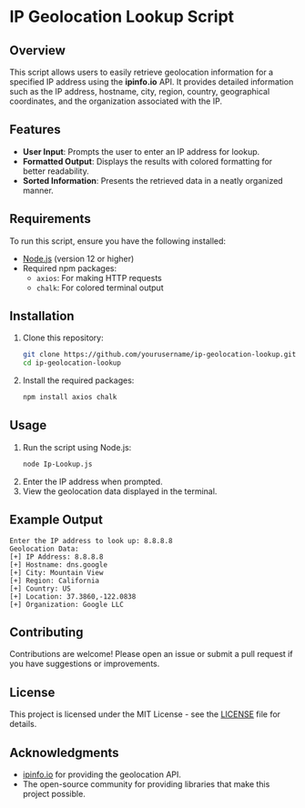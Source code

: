 
# IP Geolocation Lookup Script

## Overview
This script allows users to easily retrieve geolocation information for a specified IP address using the **ipinfo.io** API. It provides detailed information such as the IP address, hostname, city, region, country, geographical coordinates, and the organization associated with the IP.

## Features
- **User Input**: Prompts the user to enter an IP address for lookup.
- **Formatted Output**: Displays the results with colored formatting for better readability.
- **Sorted Information**: Presents the retrieved data in a neatly organized manner.

## Requirements
To run this script, ensure you have the following installed:
- [Node.js](https://nodejs.org/) (version 12 or higher)
- Required npm packages:
  - `axios`: For making HTTP requests
  - `chalk`: For colored terminal output

## Installation
1. Clone this repository:
   ```bash
   git clone https://github.com/yourusername/ip-geolocation-lookup.git
   cd ip-geolocation-lookup
   ```

2. Install the required packages:
   ```bash
   npm install axios chalk
   ```


## Usage
1. Run the script using Node.js:
   ```bash
   node Ip-Lookup.js
   ```
2. Enter the IP address when prompted.
3. View the geolocation data displayed in the terminal.

## Example Output
```
Enter the IP address to look up: 8.8.8.8
Geolocation Data:
[+] IP Address: 8.8.8.8
[+] Hostname: dns.google
[+] City: Mountain View
[+] Region: California
[+] Country: US
[+] Location: 37.3860,-122.0838
[+] Organization: Google LLC
```

## Contributing
Contributions are welcome! Please open an issue or submit a pull request if you have suggestions or improvements.

## License
This project is licensed under the MIT License - see the [LICENSE](LICENSE) file for details.

## Acknowledgments
- [ipinfo.io](https://ipinfo.io/) for providing the geolocation API.
- The open-source community for providing libraries that make this project possible.
